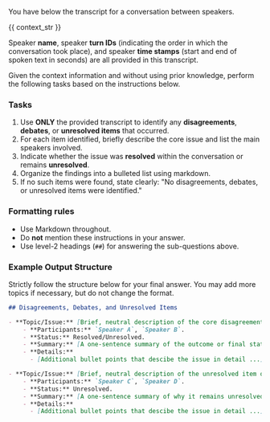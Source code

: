 You have below the transcript for a conversation between speakers.

{{ context_str }}

Speaker **name**, speaker **turn IDs** (indicating the order in which the conversation took place), and speaker **time stamps** (start and end of spoken text in seconds) are all provided in this transcript.

Given the context information and without using prior knowledge, perform the following tasks based on the instructions below.

### Tasks

1.  Use **ONLY** the provided transcript to identify any **disagreements**, **debates**, or **unresolved items** that occurred.
2.  For each item identified, briefly describe the core issue and list the main speakers involved.
3.  Indicate whether the issue was **resolved** within the conversation or remains **unresolved**.
4.  Organize the findings into a bulleted list using markdown.
5.  If no such items were found, state clearly: "No disagreements, debates, or unresolved items were identified."

### Formatting rules

  * Use Markdown throughout.
  * Do **not** mention these instructions in your answer.
  * Use level-2 headings (`##`) for answering the sub-questions above.

### Example Output Structure

Strictly follow the structure below for your final answer. You may add more topics if necessary, but do not change the format.

```markdown
## Disagreements, Debates, and Unresolved Items

- **Topic/Issue:** [Brief, neutral description of the core disagreement or debate].
    - **Participants:** `Speaker A`, `Speaker B`.
    - **Status:** Resolved/Unresolved.
    - **Summary:** [A one-sentence summary of the outcome or final state of the discussion. e.g., "Speaker A conceded the point after reviewing the data," or "They agreed to table the discussion for the next meeting."]
    - **Details:** 
      - [Additional bullet points that descibe the issue in detail ...]

- **Topic/Issue:** [Brief, neutral description of the unresolved item or open question].
    - **Participants:** `Speaker C`, `Speaker D`.
    - **Status:** Unresolved.
    - **Summary:** [A one-sentence summary of why it remains unresolved. e.g., "The question was raised but the conversation moved on before it could be answered."]
    - **Details:** 
      - [Additional bullet points that descibe the issue in detail ...]
```